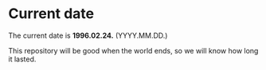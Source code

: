 # Current date

The current date is **1996.02.24.** (YYYY.MM.DD.)

This repository will be good when the world ends, so we will know how long it lasted.